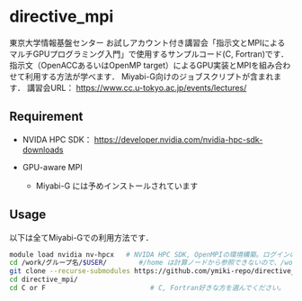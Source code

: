 # directive_mpi

東京大学情報基盤センター お試しアカウント付き講習会「指示文とMPIによるマルチGPUプログラミング入門」で使用するサンプルコード(C, Fortran)です．
指示文（OpenACCあるいはOpenMP target）によるGPU実装とMPIを組み合わせて利用する方法が学べます．
Miyabi-G向けのジョブスクリプトが含まれます．
講習会URL： https://www.cc.u-tokyo.ac.jp/events/lectures/

## Requirement

* NVIDA HPC SDK： https://developer.nvidia.com/nvidia-hpc-sdk-downloads

* GPU-aware MPI
  * Miyabi-G には予めインストールされています

## Usage

以下は全てMiyabi-Gでの利用方法です．

```bash
module load nvidia nv-hpcx   # NVIDA HPC SDK, OpenMPIの環境構築。ログインの度必要です．
cd /work/グループ名/$USER/        #/home は計算ノードから参照できないので、/work以下で作業しましょう．
git clone --recurse-submodules https://github.com/ymiki-repo/directive_mpi.git
cd directive_mpi/
cd C or F                          # C, Fortran好きな方を選んでください。
```

